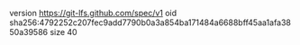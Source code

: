 version https://git-lfs.github.com/spec/v1
oid sha256:4792252c207fec9add7790b0a3a854ba171484a6688bff45aa1afa3850a39586
size 40

